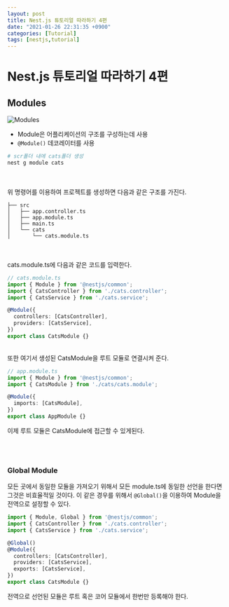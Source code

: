 ```yaml
---
layout: post
title: Nest.js 튜토리얼 따라하기 4편
date: "2021-01-26 22:31:35 +0900"
categories: [Tutorial]
tags: [nestjs,tutorial]
---
```


# Nest.js 튜토리얼 따라하기 4편

## Modules

![Modules](https://docs.nestjs.com/assets/Modules_1.png)

* Module은 어플리케이션의 구조를 구성하는데 사용
* ```@Module()``` 데코레이터를 사용

```bash
# scr폴더 내에 cats폴더 생성
nest g module cats
```
<br/>
<br/>
위 명령어를 이용하여 프로젝트를 생성하면 다음과 같은 구조를 가진다.

```text
├── src
│   ├── app.controller.ts
│   ├── app.module.ts
│   ├── main.ts
│   └── cats
│       └── cats.module.ts
```
<br/>
<br/>
cats.module.ts에 다음과 같은 코드를 입력한다.

```typescript
// cats.module.ts
import { Module } from '@nestjs/common';
import { CatsController } from './cats.controller';
import { CatsService } from './cats.service';

@Module({
  controllers: [CatsController],
  providers: [CatsService],
})
export class CatsModule {}
```

<br>
또한 여기서 생성된 CatsModule을 루트 모듈로 연결시켜 준다.

```typescript
// app.module.ts
import { Module } from '@nestjs/common';
import { CatsModule } from './cats/cats.module';

@Module({
  imports: [CatsModule],
})
export class AppModule {}
```
이제 루트 모듈은 CatsModule에 접근할 수 있게된다.

<br>
<br>

### Global Module

모든 곳에서 동일한 모듈을 가져오기 위해서 모든 module.ts에 동일한 선언을 한다면 그것은 비효율적일 것이다. 이 같은 경우를 위해서 ```@Global()```을 이용하여 Module을 전역으로 설정할 수 있다.

```typescript
import { Module, Global } from '@nestjs/common';
import { CatsController } from './cats.controller';
import { CatsService } from './cats.service';

@Global()
@Module({
  controllers: [CatsController],
  providers: [CatsService],
  exports: [CatsService],
})
export class CatsModule {}
```
전역으로 선언된 모듈은 루트 혹은 코어 모듈에서 한번만 등록해야 한다.